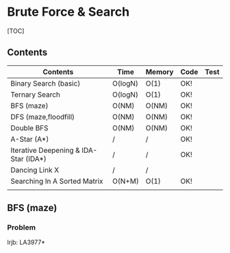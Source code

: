 # Brute Force & Search



[TOC]

## Contents

| Contents                              | Time    | Memory | Code | Test |
| ------------------------------------- | ------- | ------ | ---- | ---- |
| Binary Search (basic)                 | O(logN) | O(1)   | OK!  |      |
| Ternary Search                        | O(logN) | O(1)   | OK!  |      |
| BFS (maze)                            | O(NM)   | O(NM)  | OK!  |      |
| DFS (maze,floodfill)                  | O(NM)   | O(NM)  | OK!  |      |
| Double BFS                            | O(NM)   | O(NM)  | OK!  |      |
| A-Star (A*)                           | /       | /      | OK!  |      |
| Iterative Deepening & IDA-Star (IDA*) | /       | /      | OK!  |      |
| Dancing Link X                        | /       | /      |      |      |
| Searching In A Sorted Matrix          | O(N+M)  | O(1)   | OK!  |      |
|                                       |         |        |      |      |



## BFS (maze)

### Problem

lrjb: LA3977*